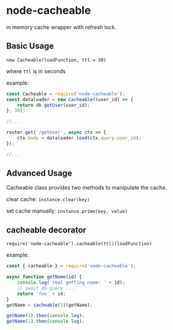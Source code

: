 node-cacheable
==========

in memory cache wrapper with refresh lock.

## Basic Usage

`new Cacheable(loadFunction, ttl = 30)`

where `ttl` is in seconds

example: 

```javascript
const Cacheable = require('node-cacheable');
const dataloader = new Cacheable((user_id) => {
	return db.getUser(user_id);
}, 30);

//...

router.get('/getUser', async ctx => {
	ctx.body = dataloader.load(ctx.query.user_id);
});

//...

```

## Advanced Usage

Cacheable class provides two methods to manipulate the cache.

clear cache: `instance.clear(key)`

set cache manually: `instance.prime(key, value)`


## cacheable decorator

`require('node-cacheable').cacheable(ttl)(loadFunction)`

example: 

```javascript
const { cacheable } = require('node-cacheable');

async function getName(id) {
	console.log('real getting name: ' + id);
	// await db.query ....
	return 'foo' + id;
}
getName = cacheable(3)(getName);

getName(1).then(console.log);
getName(1).then(console.log);
```



